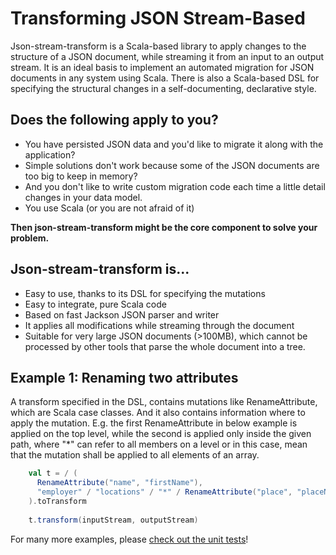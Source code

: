 # Transforming JSON Stream-Based

Json-stream-transform is a Scala-based library to apply changes to the structure of a JSON document, while streaming it
from an input to an output stream. It is an ideal basis to implement an automated migration for JSON documents in any
system using Scala. There is also a Scala-based DSL for specifying the structural changes in a self-documenting,
declarative style.

## Does the following apply to you?
- You have persisted JSON data and you'd like to migrate it along with the application?
- Simple solutions don't work because some of the JSON documents are too big to keep in memory?
- And you don't like to write custom migration code each time a little detail changes in your data model.
- You use Scala (or you are not afraid of it)

**Then json-stream-transform might be the core component to solve your problem.**

## Json-stream-transform is...
- Easy to use, thanks to its DSL for specifying the mutations
- Easy to integrate, pure Scala code
- Based on fast Jackson JSON parser and writer
- It applies all modifications while streaming through the document
- Suitable for very large JSON documents (>100MB), which cannot be processed by other tools that parse the whole document into a tree.

## Example 1: Renaming two attributes

A transform specified in the DSL, contains mutations like RenameAttribute, which are Scala case classes. And it also
contains information where to apply the mutation. E.g. the first RenameAttribute in below example is applied on the top
level, while the second is applied only inside the given path, where "*" can refer to all members on a level or in this
case, mean that the mutation shall be applied to all elements of an array.

```scala
    val t = / (
      RenameAttribute("name", "firstName"),
      "employer" / "locations" / "*" / RenameAttribute("place", "placeName")
    ).toTransform
    
    t.transform(inputStream, outputStream)
```

For many more examples, please  [check out the unit tests](https://github.com/sambe/json-stream-transform/blob/master/src/test/scala/com/github/sambe/jsonstreamtransform/TransformerTest.scala)!